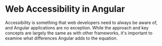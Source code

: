 # Web Accessibility in Angular

Accessibility is something that web developers need to always be aware of, and Angular applications are no exception. While the approach and key concepts are largely the same as with other frameworks, it's important to examine what differences Angular adds to the equation.
